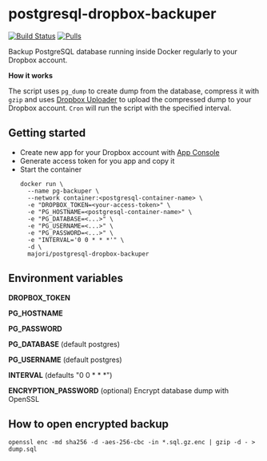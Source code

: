 # postgresql-dropbox-backuper

[![Build Status](https://travis-ci.com/majori/postgresql-dropbox-backuper.svg?branch=master)](https://travis-ci.com/majori/postgresql-dropbox-backuper) [![Pulls](https://img.shields.io/docker/pulls/majori/postgresql-dropbox-backuper.svg?style=flat-square)](https://cloud.docker.com/repository/docker/majori/postgresql-dropbox-backuper)

Backup PostgreSQL database running inside Docker regularly to your Dropbox account.

**How it works**

The script uses `pg_dump` to create dump from the database, compress it with `gzip` and uses [Dropbox Uploader](https://github.com/andreafabrizi/Dropbox-Uploader) to upload the compressed dump to your Dropbox account. `Cron` will run the script with the specified interval.

## Getting started

- Create new app for your Dropbox account with [App Console](https://www.dropbox.com/developers/apps)
- Generate access token for you app and copy it
- Start the container
  ```
  docker run \
    --name pg-backuper \
    --network container:<postgresql-container-name> \
    -e "DROPBOX_TOKEN=<your-access-token>" \
    -e "PG_HOSTNAME=<postgresql-container-name>" \
    -e "PG_DATABASE=<...>" \
    -e "PG_USERNAME=<...>" \
    -e "PG_PASSWORD=<...>" \
    -e "INTERVAL='0 0 * * *'" \
    -d \
    majori/postgresql-dropbox-backuper
  ```

## Environment variables

**DROPBOX_TOKEN**

**PG_HOSTNAME**

**PG_PASSWORD**

**PG_DATABASE** (default postgres)

**PG_USERNAME** (default postgres)

**INTERVAL** (defaults "0 0 \* \* \*")

**ENCRYPTION_PASSWORD** (optional) Encrypt database dump with OpenSSL

## How to open encrypted backup

`openssl enc -md sha256 -d -aes-256-cbc -in *.sql.gz.enc | gzip -d - > dump.sql`
